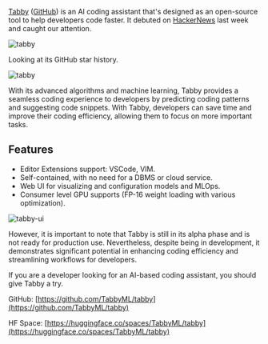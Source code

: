 [Tabby](https://www.tabbyml.com) ([GitHub](https://github.com/TabbyML/tabby)) is an AI coding assistant that's designed as an open-source tool to help developers code faster. It debuted on [HackerNews](https://news.ycombinator.com/item?id=35470915) last week and caught our attention.

![tabby](/assets/blog/tabby/hn.webp)

Looking at its GitHub star history.

![tabby](/assets/blog/tabby/tabby.webp)

With its advanced algorithms and machine learning, Tabby provides a seamless coding experience to developers by predicting coding patterns and suggesting code snippets. With Tabby, developers can save time and improve their coding efficiency, allowing them to focus on more important tasks.

## Features

-   Editor Extensions support: VSCode, VIM.
-   Self-contained, with no need for a DBMS or cloud service.
-   Web UI for visualizing and configuration models and MLOps.
-   Consumer level GPU supports (FP-16 weight loading with various optimization).

![tabby-ui](/assets/blog/tabby/tabby-ui.gif)

However, it is important to note that Tabby is still in its alpha phase and is not ready for production use. Nevertheless, despite being in development, it demonstrates significant potential in enhancing coding efficiency and streamlining workflows for developers.

If you are a developer looking for an AI-based coding assistant, you should give Tabby a try.

GitHub: [https://github.com/TabbyML/tabby](https://github.com/TabbyML/tabby)

HF Space: [https://huggingface.co/spaces/TabbyML/tabby](https://huggingface.co/spaces/TabbyML/tabby)
